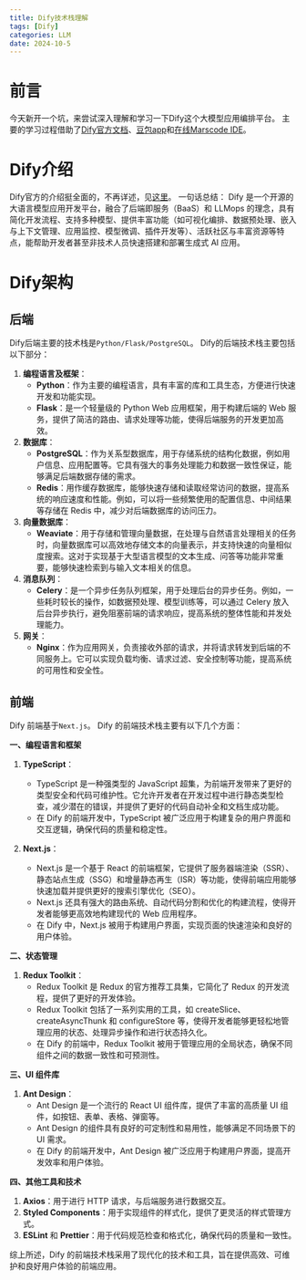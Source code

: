 ```yaml
---
title: Dify技术栈理解
tags: [Dify]
categories: LLM
date: 2024-10-5
---
```


# 前言

今天新开一个坑，来尝试深入理解和学习一下Dify这个大模型应用编排平台。
主要的学习过程借助了[Dify官方文档](https://docs.dify.ai/zh-hans)、[豆包app](https://www.doubao.com/chat/)和[在线Marscode IDE](https://www.marscode.cn)。

# Dify介绍

Dify官方的介绍挺全面的，不再详述，见[这里](https://github.com/langgenius/dify/blob/main/README_CN.md)。
一句话总结：
Dify 是一个开源的大语言模型应用开发平台，融合了后端即服务（BaaS）和 LLMops 的理念，具有简化开发流程、支持多种模型、提供丰富功能（如可视化编排、数据预处理、嵌入与上下文管理、应用监控、模型微调、插件开发等）、活跃社区与丰富资源等特点，能帮助开发者甚至非技术人员快速搭建和部署生成式 AI 应用。

# Dify架构

## 后端

Dify后端主要的技术栈是`Python/Flask/PostgreSQL`。
Dify的后端技术栈主要包括以下部分：

1. **编程语言及框架**：
    - **Python**：作为主要的编程语言，具有丰富的库和工具生态，方便进行快速开发和功能实现。
    - **Flask**：是一个轻量级的 Python Web 应用框架，用于构建后端的 Web 服务，提供了简洁的路由、请求处理等功能，使得后端服务的开发更加高效。
2. **数据库**：
    - **PostgreSQL**：作为关系型数据库，用于存储系统的结构化数据，例如用户信息、应用配置等。它具有强大的事务处理能力和数据一致性保证，能够满足后端数据存储的需求。
    - **Redis**：用作缓存数据库，能够快速存储和读取经常访问的数据，提高系统的响应速度和性能。例如，可以将一些频繁使用的配置信息、中间结果等存储在 Redis 中，减少对后端数据库的访问压力。
3. **向量数据库**：
    - **Weaviate**：用于存储和管理向量数据，在处理与自然语言处理相关的任务时，向量数据库可以高效地存储文本的向量表示，并支持快速的向量相似度搜索。这对于实现基于大型语言模型的文本生成、问答等功能非常重要，能够快速检索到与输入文本相关的信息。
4. **消息队列**：
    - **Celery**：是一个异步任务队列框架，用于处理后台的异步任务。例如，一些耗时较长的操作，如数据预处理、模型训练等，可以通过 Celery 放入后台异步执行，避免阻塞前端的请求响应，提高系统的整体性能和并发处理能力。
5. **网关**：
    - **Nginx**：作为应用网关，负责接收外部的请求，并将请求转发到后端的不同服务上。它可以实现负载均衡、请求过滤、安全控制等功能，提高系统的可用性和安全性。

## 前端

Dify 前端基于`Next.js`。
Dify 的前端技术栈主要有以下几个方面：

**一、编程语言和框架**

1. **TypeScript**：
   - TypeScript 是一种强类型的 JavaScript 超集，为前端开发带来了更好的类型安全和代码可维护性。它允许开发者在开发过程中进行静态类型检查，减少潜在的错误，并提供了更好的代码自动补全和文档生成功能。
   - 在 Dify 的前端开发中，TypeScript 被广泛应用于构建复杂的用户界面和交互逻辑，确保代码的质量和稳定性。

2. **Next.js**：
   - Next.js 是一个基于 React 的前端框架，它提供了服务器端渲染（SSR）、静态站点生成（SSG）和增量静态再生（ISR）等功能，使得前端应用能够快速加载并提供更好的搜索引擎优化（SEO）。
   - Next.js 还具有强大的路由系统、自动代码分割和优化的构建流程，使得开发者能够更高效地构建现代的 Web 应用程序。
   - 在 Dify 中，Next.js 被用于构建用户界面，实现页面的快速渲染和良好的用户体验。

**二、状态管理**

1. **Redux Toolkit**：
   - Redux Toolkit 是 Redux 的官方推荐工具集，它简化了 Redux 的开发流程，提供了更好的开发体验。
   - Redux Toolkit 包括了一系列实用的工具，如 createSlice、createAsyncThunk 和 configureStore 等，使得开发者能够更轻松地管理应用的状态、处理异步操作和进行状态持久化。
   - 在 Dify 的前端中，Redux Toolkit 被用于管理应用的全局状态，确保不同组件之间的数据一致性和可预测性。

**三、UI 组件库**

1. **Ant Design**：
   - Ant Design 是一个流行的 React UI 组件库，提供了丰富的高质量 UI 组件，如按钮、表单、表格、弹窗等。
   - Ant Design 的组件具有良好的可定制性和易用性，能够满足不同场景下的 UI 需求。
   - 在 Dify 的前端开发中，Ant Design 被广泛应用于构建用户界面，提高开发效率和用户体验。

**四、其他工具和技术**

1. **Axios**：用于进行 HTTP 请求，与后端服务进行数据交互。
2. **Styled Components**：用于实现组件的样式化，提供了更灵活的样式管理方式。
3. **ESLint** 和 **Prettier**：用于代码规范检查和格式化，确保代码的质量和一致性。

综上所述，Dify 的前端技术栈采用了现代化的技术和工具，旨在提供高效、可维护和良好用户体验的前端应用。
